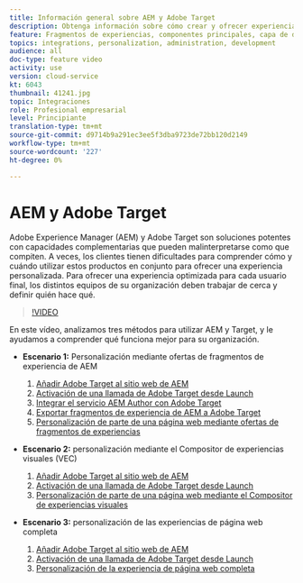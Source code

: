 ```yaml
---
title: Información general sobre AEM y Adobe Target
description: Obtenga información sobre cómo crear y ofrecer experiencias personalizadas con Adobe Experience Manager as a Cloud Service y Adobe Target.
feature: Fragmentos de experiencias, componentes principales, capa de datos del cliente de Adobe
topics: integrations, personalization, administration, development
audience: all
doc-type: feature video
activity: use
version: cloud-service
kt: 6043
thumbnail: 41241.jpg
topic: Integraciones
role: Profesional empresarial
level: Principiante
translation-type: tm+mt
source-git-commit: d9714b9a291ec3ee5f3dba9723de72bb120d2149
workflow-type: tm+mt
source-wordcount: '227'
ht-degree: 0%

---
```



# AEM y Adobe Target

Adobe Experience Manager (AEM) y Adobe Target son soluciones potentes con capacidades complementarias que pueden malinterpretarse como que compiten. A veces, los clientes tienen dificultades para comprender cómo y cuándo utilizar estos productos en conjunto para ofrecer una experiencia personalizada. Para ofrecer una experiencia optimizada para cada usuario final, los distintos equipos de su organización deben trabajar de cerca y definir quién hace qué.

>[!VIDEO](https://video.tv.adobe.com/v/41241?quality=12&learn=on)

En este vídeo, analizamos tres métodos para utilizar AEM y Target, y le ayudamos a comprender qué funciona mejor para su organización.

* __Escenario 1:__ Personalización mediante ofertas de fragmentos de experiencia de AEM

   1. [Añadir Adobe Target al sitio web de AEM](./add-target-launch-extension.md)
   1. [Activación de una llamada de Adobe Target desde Launch](./load-and-fire-target.md)
   1. [Integrar el servicio AEM Author con Adobe Target](./setup-aem-target-cloud-service.md)
   1. [Exportar fragmentos de experiencia de AEM a Adobe Target](./export-experience-fragment-target.md)
   1. [Personalización de parte de una página web mediante ofertas de fragmentos de experiencias](./create-target-activity.md)

* __Escenario 2:__ personalización mediante el Compositor de experiencias visuales (VEC)

   1. [Añadir Adobe Target al sitio web de AEM](./add-target-launch-extension.md)
   1. [Activación de una llamada de Adobe Target desde Launch](./load-and-fire-target.md)
   1. [Personalización de parte de una página web mediante el Compositor de experiencias visuales](./personalization-using-vec.md)

* __Escenario 3:__ personalización de las experiencias de página web completa

   1. [Añadir Adobe Target al sitio web de AEM](./add-target-launch-extension.md)
   1. [Activación de una llamada de Adobe Target desde Launch](./load-and-fire-target.md)
   1. [Personalización de la experiencia de página web completa](./personalization-web-page.md)


